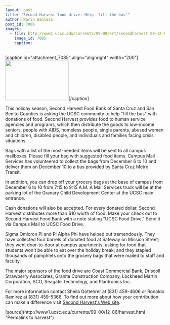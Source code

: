 ```yaml
---
layout: post
title: "Second Harvest food drive: Help 'fill the bus'"
author: Karin Wanless
post_id: 7086
images:
  - file: http://www1.ucsc.edu/currents/99-00/art/secondharvest.99-12-06.200.gif
    image_id: 7085
    caption: 
---
```


[caption id="attachment_7085" align="alignright" width="200"]<a href="http://localhost/mysite/wp-content/uploads/1999/12/secondharvest.99-12-06.200.gif"><img class="size-full wp-image-7085" src="http://localhost/mysite/wp-content/uploads/1999/12/secondharvest.99-12-06.200.gif" alt="" width="200" height="126" /></a>[/caption]
<p>
  This holiday season, Second Harvest Food Bank of Santa Cruz and San Benito Counties is asking the UCSC community to help "fill the bus" with donations of food. Second Harvest provides food to human service agencies and programs, which then distribute the goods to low-income seniors, people with AIDS, homeless people, single parents, abused women and children, disabled people, and individuals and families facing crisis situations.
</p>Bags with a list of the most-needed items will be sent to all campus mailboxes. Please fill your bag with suggested food items. Campus Mail Services has volunteered to collect the bags from December 6 to 10 and deliver them on December 10 to a bus provided by Santa Cruz Metro Transit.
<p>
  In addition, you can drop off your grocery bags at the base of campus from December 6 to 10 from 7:15 to 9:15 A.M. A Mail Services truck will be at the parking lot of the Granary Child Development Center at the UCSC main entrance.
</p>
<p>
  Cash donations will also be accepted. For every donated dollar, Second Harvest distributes more than $10 worth of food. Make your check out to Second Harvest Food Bank with a note stating "UCSC Food Drive." Send it via Campus Mail to UCSC Food Drive.
</p>
<p>
  Sigma Omicron Pi and Pi Alpha Phi have helped out tremendously. They have collected four barrels of donated food at Safeway on Mission Street; they went door-to-door at campus apartments, asking for food that students won't be able to eat over the holiday break; and they stapled thousands of pamphlets onto the grocery bags that were mailed to staff and faculty.
</p>
<p>
  The major sponsors of the food drive are Coast Commercial Bank, Driscoll Strawberry Associates, Granite Construction Company, Lockheed Martin Corporation, SCO, Seagate Technology, and Plantronics Inc.
</p>
<p>
  For more information contact Sheila Gottehrer at (831) 459-4606 or Ronaldo Ramirez at (831) 459-5366. To find out more about how your contribution can make a difference visit <a href="http://www.thefoodbank.org/">Second Harvest's Web site</a>.<a href="http://www.thefoodbank.org/"></a>
</p>
<p>

</p>
[source](http://www1.ucsc.edu/currents/99-00/12-06/harvest.html "Permalink to harvest")
